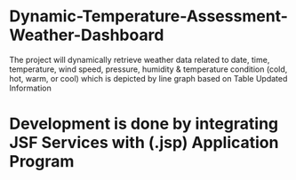 # Dynamic-Temperature-Assessment-Weather-Dashboard
The project will dynamically retrieve weather data related to date, time, temperature, wind speed, pressure, humidity &amp; temperature condition (cold, hot, warm, or cool) which is depicted by line graph based on Table Updated Information
# Development is done by integrating JSF Services with (.jsp) Application Program
